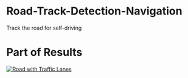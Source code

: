 # Road-Track-Detection-Navigation
Track the road for self-driving

# Part of Results
[![Road with Traffic Lanes](https://youtu.be/IhNhg2Se_Ro.png)](https://youtu.be/IhNhg2Se_Ro)
